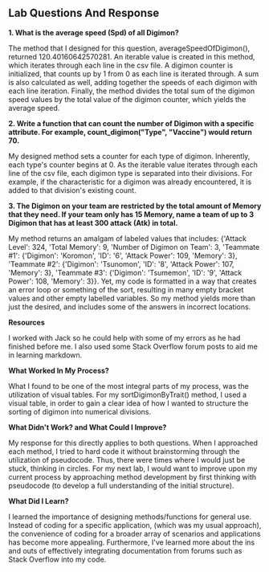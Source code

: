 ## Lab Questions And Response

**1. What is the average speed (Spd) of all Digimon?**

The method that I designed for this question, averageSpeedOfDigimon(), returned 120.40160642570281. An iterable value is created in this method, which iterates through each line in the csv file. A digimon counter is initialized, that counts up by 1 from 0 as each line is iterated through. A sum is also calculated as well, adding together the speeds of each digimon with each line iteration. Finally, the method divides the total sum of the digimon speed values by the total value of the digimon counter, which yields the average speed. 

**2. Write a function that can count the number of Digimon with a specific attribute. For example, count_digimon("Type", "Vaccine") would return 70.**

My designed method sets a counter for each type of digimon. Inherently, each type's counter begins at 0. As the iterable value iterates through each line of the csv file, each digimon type is separated into their divisions. For example, if the characteristic for a digimon was already encountered, it is added to that division's existing count. 

**3. The Digimon on your team are restricted by the total amount of Memory that they need. If your team only has 15 Memory, name a team of up to 3 Digimon that has at least 300 attack (Atk) in total.**

My method returns an amalgam of labeled values that includes: {'Attack Level': 324, 'Total Memory': 9, 'Number of Digimon on Team': 3, 'Teammate #1': {'Digimon': 'Koromon', 'ID': '6', 'Attack Power': 109, 'Memory': 3}, 'Teammate #2': {'Digimon': 'Tsunomon', 'ID': '8', 'Attack Power': 107, 'Memory': 3}, 'Teammate #3': {'Digimon': 'Tsumemon', 'ID': '9', 'Attack Power': 108, 'Memory': 3}}. Yet, my code is formatted in a way that creates an error loop or something of the sort, resulting in many empty bracket values and other empty labelled variables. So my method yields more than just the desired, and includes some of the answers in incorrect locations.

**Resources**

I worked with Jack so he could help with some of my errors as he had finished before me. I also used some Stack Overflow forum posts to aid me in learning markdown. 

**What Worked In My Process?**

What I found to be one of the most integral parts of my process, was the utilization of visual tables. For my sortDigimonByTrait() method, I used a visual table, in order to gain a clear idea of how I wanted to structure the sorting of digimon into numerical divisions.

**What Didn't Work? and What Could I Improve?**

My response for this directly applies to both questions. When I approached each method, I tried to hard code it without brainstorming through the utilization of pseudocode. Thus, there were times where I would just be stuck, thinking in circles. For my next lab, I would want to improve upon my current process by approaching method development by first thinking with pseudocode (to develop a full understanding of the initial structure). 

**What Did I Learn?**

I learned the importance of designing methods/functions for general use. Instead of coding for a specific application, (which was my usual approach), the convenience of coding for a broader array of scenarios and applications has become more appealing. Furthermore, I've learned more about the ins and outs of effectively integrating documentation from forums such as Stack Overflow into my code.
